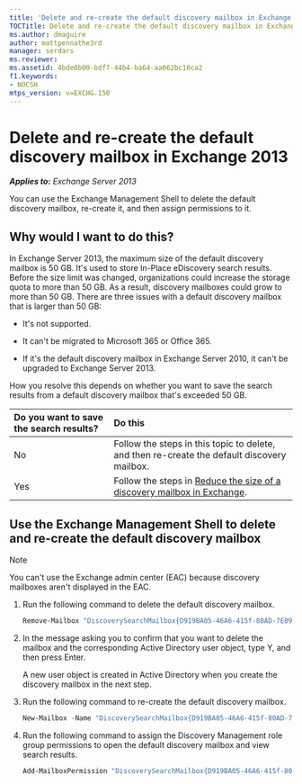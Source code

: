 ```yaml
---
title: 'Delete and re-create the default discovery mailbox in Exchange: Exchange 2013 Help'
TOCTitle: Delete and re-create the default discovery mailbox in Exchange
ms.author: dmaguire
author: mattpennathe3rd
manager: serdars
ms.reviewer: 
ms.assetid: 4bde0b00-bdf7-44b4-ba64-aa062bc10ca2
f1.keywords:
- NOCSH
mtps_version: v=EXCHG.150
---
```


# Delete and re-create the default discovery mailbox in Exchange 2013

_**Applies to:** Exchange Server 2013_

You can use the Exchange Management Shell to delete the default discovery mailbox, re-create it, and then assign permissions to it.

## Why would I want to do this?

In Exchange Server 2013, the maximum size of the default discovery mailbox is 50 GB. It's used to store In-Place eDiscovery search results. Before the size limit was changed, organizations could increase the storage quota to more than 50 GB. As a result, discovery mailboxes could grow to more than 50 GB. There are three issues with a default discovery mailbox that is larger than 50 GB:

- It's not supported.

- It can't be migrated to Microsoft 365 or Office 365.

- If it's the default discovery mailbox in Exchange Server 2010, it can't be upgraded to Exchange Server 2013.

How you resolve this depends on whether you want to save the search results from a default discovery mailbox that's exceeded 50 GB.

|**Do you want to save the search results?**|**Do this**|
|:-----|:-----|
|No|Follow the steps in this topic to delete, and then re-create the default discovery mailbox.|
|Yes|Follow the steps in [Reduce the size of a discovery mailbox in Exchange](reduce-discovery-mailbox-size-exchange-2013-help.md).|

## Use the Exchange Management Shell to delete and re-create the default discovery mailbox

> [!NOTE]
> You can't use the Exchange admin center (EAC) because discovery mailboxes aren't displayed in the EAC.

1. Run the following command to delete the default discovery mailbox.

   ```powershell
   Remove-Mailbox "DiscoverySearchMailbox{D919BA05-46A6-415f-80AD-7E09334BB852}"
   ```

2. In the message asking you to confirm that you want to delete the mailbox and the corresponding Active Directory user object, type Y, and then press Enter.

   A new user object is created in Active Directory when you create the discovery mailbox in the next step.

3. Run the following command to re-create the default discovery mailbox.

   ```powershell
   New-Mailbox -Name "DiscoverySearchMailbox{D919BA05-46A6-415f-80AD-7E09334BB852}" -Alias "DiscoverySearchMailbox{D919BA05-46A6-415f-80AD-7E09334BB852}" -DisplayName "Discovery Search  Mailbox" -Discovery
   ```

4. Run the following command to assign the Discovery Management role group permissions to open the default discovery mailbox and view search results.

   ```powershell
   Add-MailboxPermission "DiscoverySearchMailbox{D919BA05-46A6-415f-80AD-7E09334BB852}" -User "Discovery Management" -AccessRights FullAccess -InheritanceType all
   ```
